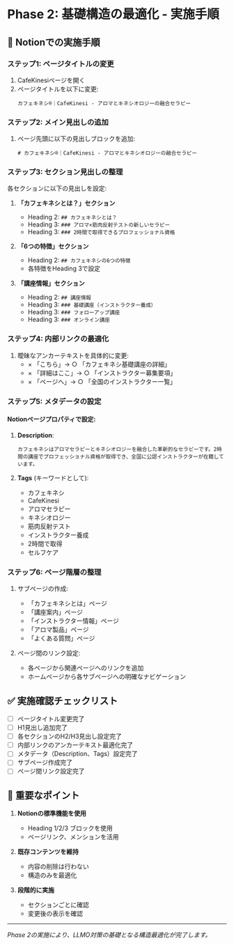 # Phase 2: 基礎構造の最適化 - 実施手順

## 📝 Notionでの実施手順

### ステップ1: ページタイトルの変更

1. CafeKinesiページを開く
2. ページタイトルを以下に変更:
   ```
   カフェキネシ®｜CafeKinesi - アロマとキネシオロジーの融合セラピー
   ```

### ステップ2: メイン見出しの追加

1. ページ先頭に以下の見出しブロックを追加:
   ```
   # カフェキネシ®｜CafeKinesi - アロマとキネシオロジーの融合セラピー
   ```

### ステップ3: セクション見出しの整理

各セクションに以下の見出しを設定:

1. **「カフェキネシとは？」セクション**
   - Heading 2: `## カフェキネシとは？`
   - Heading 3: `### アロマ×筋肉反射テストの新しいセラピー`
   - Heading 3: `### 2時間で取得できるプロフェッショナル資格`

2. **「6つの特徴」セクション**
   - Heading 2: `## カフェキネシの6つの特徴`
   - 各特徴をHeading 3で設定

3. **「講座情報」セクション**
   - Heading 2: `## 講座情報`
   - Heading 3: `### 基礎講座（インストラクター養成）`
   - Heading 3: `### フォローアップ講座`
   - Heading 3: `### オンライン講座`

### ステップ4: 内部リンクの最適化

1. 曖昧なアンカーテキストを具体的に変更:
   - × 「こちら」→ ○ 「カフェキネシ基礎講座の詳細」
   - × 「詳細はここ」→ ○ 「インストラクター募集要項」
   - × 「ページへ」→ ○ 「全国のインストラクター一覧」

### ステップ5: メタデータの設定

#### Notionページプロパティで設定:

1. **Description**:
   ```
   カフェキネシはアロマセラピーとキネシオロジーを融合した革新的なセラピーです。2時間の講座でプロフェッショナル資格が取得でき、全国に公認インストラクターが在籍しています。
   ```

2. **Tags** (キーワードとして):
   - カフェキネシ
   - CafeKinesi
   - アロマセラピー
   - キネシオロジー
   - 筋肉反射テスト
   - インストラクター養成
   - 2時間で取得
   - セルフケア

### ステップ6: ページ階層の整理

1. サブページの作成:
   - 「カフェキネシとは」ページ
   - 「講座案内」ページ
   - 「インストラクター情報」ページ
   - 「アロマ製品」ページ
   - 「よくある質問」ページ

2. ページ間のリンク設定:
   - 各ページから関連ページへのリンクを追加
   - ホームページから各サブページへの明確なナビゲーション

## ✅ 実施確認チェックリスト

- [ ] ページタイトル変更完了
- [ ] H1見出し追加完了
- [ ] 各セクションのH2/H3見出し設定完了
- [ ] 内部リンクのアンカーテキスト最適化完了
- [ ] メタデータ（Description、Tags）設定完了
- [ ] サブページ作成完了
- [ ] ページ間リンク設定完了

## 📌 重要なポイント

1. **Notionの標準機能を使用**
   - Heading 1/2/3 ブロックを使用
   - ページリンク、メンションを活用

2. **既存コンテンツを維持**
   - 内容の削除は行わない
   - 構造のみを最適化

3. **段階的に実施**
   - セクションごとに確認
   - 変更後の表示を確認

---

*Phase 2の実施により、LLMO対策の基礎となる構造最適化が完了します。*